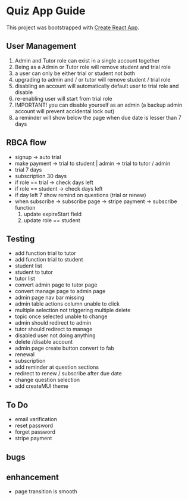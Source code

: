 # Quiz App Guide

This project was bootstrapped with [Create React App](https://github.com/facebook/create-react-app).

## User Management

1. Admin and Tutor role can exist in a single account together
2. Being as a Admin or Tutor role will remove student and trial role
3. a user can only be either trial or student not both
4. upgrading to admin and / or tutor will remove student / trial role
5. disabling an account will automatically default user to trial role and disable
6. re-enabling user will start from trial role
7. IMPORTANT! you can disable yourself as an admin (a backup admin account will prevent accidental lock out)
8. a reminder will show below the page when due date is lesser than 7 days

## RBCA flow

- signup -> auto trial
- make payment -> trial to student | admin -> trial to tutor / admin
- trial 7 days
- subscription 30 days
- if role == trial -> check days left
- if role == student -> check days left
- if day left 7 show remind on questions (trial or renew)
- when subscribe -> subscribe page -> stripe payment -> subscribe function
  1. update expireStart field
  2. update role == student

## Testing

- add function trial to tutor
- add function trial to student
- student list
- student to tutor
- tutor list
- convert admin page to tutor page
- convert manage page to admin page
- admin page nav bar missing
- admin table actions column unable to click
- multiple selection not triggering multiple delete
- topic once selected unable to change
- admin should redirect to admin
- tutor should redirect to manage
- disabled user not doing anything
- delete /disable account
- admin page create button convert to fab
- renewal
- subscription
- add reminder at question sections
- redirect to renew / subscribe after due date
- change question selection
- add createMUI theme

## To Do
- email varification
- reset password
- forget password
- stripe payment

## bugs

## enhancement
- page transition is smooth
